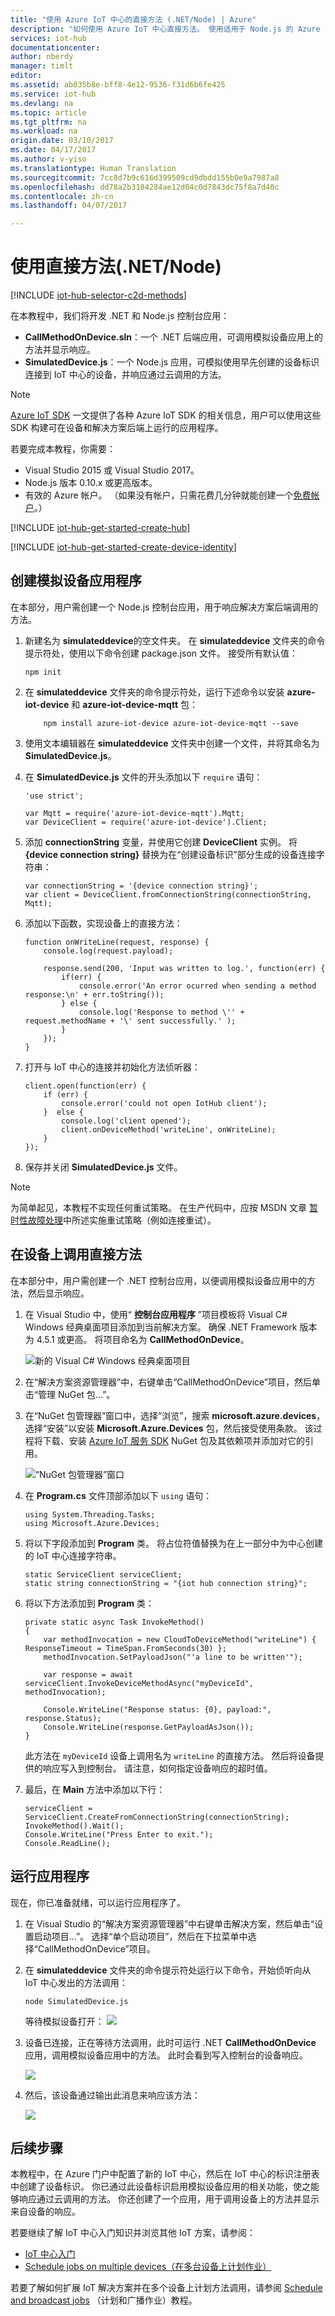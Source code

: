 ```yaml
---
title: "使用 Azure IoT 中心的直接方法 (.NET/Node) | Azure"
description: "如何使用 Azure IoT 中心直接方法。 使用适用于 Node.js 的 Azure IoT 设备 SDK 实现包含直接方法的模拟设备应用，并使用适用于 .NET 的 Azure IoT 服务 SDK 实现调用直接方法的服务应用。"
services: iot-hub
documentationcenter: 
author: nberdy
manager: timlt
editor: 
ms.assetid: ab035b8e-bff8-4e12-9536-f31d6b6fe425
ms.service: iot-hub
ms.devlang: na
ms.topic: article
ms.tgt_pltfrm: na
ms.workload: na
origin.date: 03/10/2017
ms.date: 04/17/2017
ms.author: v-yiso
ms.translationtype: Human Translation
ms.sourcegitcommit: 7cc8d7b9c616d399509cd9dbdd155b0e9a7987a8
ms.openlocfilehash: dd78a2b3184284ae12d04c0d7843dc75f8a7d40c
ms.contentlocale: zh-cn
ms.lasthandoff: 04/07/2017

---
```


# <a name="use-direct-methods-netnode"></a>使用直接方法(.NET/Node)
[!INCLUDE [iot-hub-selector-c2d-methods](../../includes/iot-hub-selector-c2d-methods.md)]

在本教程中，我们将开发 .NET 和 Node.js 控制台应用：

* **CallMethodOnDevice.sln**：一个 .NET 后端应用，可调用模拟设备应用上的方法并显示响应。
* **SimulatedDevice.js**：一个 Node.js 应用，可模拟使用早先创建的设备标识连接到 IoT 中心的设备，并响应通过云调用的方法。

> [!NOTE]
> [Azure IoT SDK][lnk-hub-sdks] 一文提供了各种 Azure IoT SDK 的相关信息，用户可以使用这些 SDK 构建可在设备和解决方案后端上运行的应用程序。
> 
> 

若要完成本教程，你需要：

* Visual Studio 2015 或 Visual Studio 2017。
* Node.js 版本 0.10.x 或更高版本。
* 有效的 Azure 帐户。 （如果没有帐户，只需花费几分钟就能创建一个[免费帐户][lnk-free-trial]。）

[!INCLUDE [iot-hub-get-started-create-hub](../../includes/iot-hub-get-started-create-hub.md)]

[!INCLUDE [iot-hub-get-started-create-device-identity](../../includes/iot-hub-get-started-create-device-identity.md)]

## <a name="create-a-simulated-device-app"></a>创建模拟设备应用程序
在本部分，用户需创建一个 Node.js 控制台应用，用于响应解决方案后端调用的方法。

1. 新建名为 **simulateddevice**的空文件夹。 在 **simulateddevice** 文件夹的命令提示符处，使用以下命令创建 package.json 文件。 接受所有默认值：

    ```
    npm init
    ```
2. 在 **simulateddevice** 文件夹的命令提示符处，运行下述命令以安装 **azure-iot-device** 和 **azure-iot-device-mqtt** 包：

    ```
        npm install azure-iot-device azure-iot-device-mqtt --save
    ```
3. 使用文本编辑器在 **simulateddevice** 文件夹中创建一个文件，并将其命名为 **SimulatedDevice.js**。
4. 在 **SimulatedDevice.js** 文件的开头添加以下 `require` 语句：

    ```
    'use strict';

    var Mqtt = require('azure-iot-device-mqtt').Mqtt;
    var DeviceClient = require('azure-iot-device').Client;
    ```
5. 添加 **connectionString** 变量，并使用它创建 **DeviceClient** 实例。 将 **{device connection string}** 替换为在“创建设备标识”部分生成的设备连接字符串：

    ```
    var connectionString = '{device connection string}';
    var client = DeviceClient.fromConnectionString(connectionString, Mqtt);
    ```
6. 添加以下函数，实现设备上的直接方法：

    ```
    function onWriteLine(request, response) {
        console.log(request.payload);

        response.send(200, 'Input was written to log.', function(err) {
            if(err) {
                console.error('An error ocurred when sending a method response:\n' + err.toString());
            } else {
                console.log('Response to method \'' + request.methodName + '\' sent successfully.' );
            }
        });
    }
    ```
7. 打开与 IoT 中心的连接并初始化方法侦听器：

    ```
    client.open(function(err) {
        if (err) {
            console.error('could not open IotHub client');
        }  else {
            console.log('client opened');
            client.onDeviceMethod('writeLine', onWriteLine);
        }
    });
    ```
8. 保存并关闭 **SimulatedDevice.js** 文件。

> [!NOTE]
> 为简单起见，本教程不实现任何重试策略。 在生产代码中，应按 MSDN 文章 [暂时性故障处理][lnk-transient-faults]中所述实施重试策略（例如连接重试）。
> 
> 

## <a name="call-a-direct-method-on-a-device"></a>在设备上调用直接方法
在本部分中，用户需创建一个 .NET 控制台应用，以便调用模拟设备应用中的方法，然后显示响应。

1. 在 Visual Studio 中，使用“ **控制台应用程序** ”项目模板将 Visual C# Windows 经典桌面项目添加到当前解决方案。 确保 .NET Framework 版本为 4.5.1 或更高。 将项目命名为 **CallMethodOnDevice**。

    ![新的 Visual C# Windows 经典桌面项目][10]
2. 在“解决方案资源管理器”中，右键单击“CallMethodOnDevice”项目，然后单击“管理 NuGet 包...”。
3. 在“NuGet 包管理器”窗口中，选择“浏览”，搜索 **microsoft.azure.devices**，选择“安装”以安装 **Microsoft.Azure.Devices** 包，然后接受使用条款。 该过程将下载、安装 [Azure IoT 服务 SDK][lnk-nuget-service-sdk] NuGet 包及其依赖项并添加对它的引用。

    ![“NuGet 包管理器”窗口][11]

4. 在 **Program.cs** 文件顶部添加以下 `using` 语句：

    ```
    using System.Threading.Tasks;
    using Microsoft.Azure.Devices;
    ```
5. 将以下字段添加到 **Program** 类。 将占位符值替换为在上一部分中为中心创建的 IoT 中心连接字符串。

    ```
    static ServiceClient serviceClient;
    static string connectionString = "{iot hub connection string}";
    ```
6. 将以下方法添加到 **Program** 类：

    ```
    private static async Task InvokeMethod()
    {
        var methodInvocation = new CloudToDeviceMethod("writeLine") { ResponseTimeout = TimeSpan.FromSeconds(30) };
        methodInvocation.SetPayloadJson("'a line to be written'");

        var response = await serviceClient.InvokeDeviceMethodAsync("myDeviceId", methodInvocation);

        Console.WriteLine("Response status: {0}, payload:", response.Status);
        Console.WriteLine(response.GetPayloadAsJson());
    }
    ```

    此方法在 `myDeviceId` 设备上调用名为 `writeLine` 的直接方法。 然后将设备提供的响应写入到控制台。 请注意，如何指定设备响应的超时值。
7. 最后，在 **Main** 方法中添加以下行：

    ```
    serviceClient = ServiceClient.CreateFromConnectionString(connectionString);
    InvokeMethod().Wait();
    Console.WriteLine("Press Enter to exit.");
    Console.ReadLine();
    ```

## <a name="run-the-applications"></a>运行应用程序
现在，你已准备就绪，可以运行应用程序了。

1. 在 Visual Studio 的“解决方案资源管理器”中右键单击解决方案，然后单击“设置启动项目...”。 选择“单个启动项目”，然后在下拉菜单中选择“CallMethodOnDevice”项目。

2. 在 **simulateddevice** 文件夹的命令提示符处运行以下命令，开始侦听向从 IoT 中心发出的方法调用：

    ```
    node SimulatedDevice.js
    ```
   等待模拟设备打开： ![][7]
2. 设备已连接，正在等待方法调用，此时可运行 .NET **CallMethodOnDevice** 应用，调用模拟设备应用中的方法。 此时会看到写入控制台的设备响应。

    ![][8]
4. 然后，该设备通过输出此消息来响应该方法：

    ![][9]

## <a name="next-steps"></a>后续步骤
本教程中，在 Azure 门户中配置了新的 IoT 中心，然后在 IoT 中心的标识注册表中创建了设备标识。 你已通过此设备标识启用模拟设备应用的相关功能，使之能够响应通过云调用的方法。 你还创建了一个应用，用于调用设备上的方法并显示来自设备的响应。 

若要继续了解 IoT 中心入门知识并浏览其他 IoT 方案，请参阅：

* [IoT 中心入门]
* [Schedule jobs on multiple devices（在多台设备上计划作业）][lnk-devguide-jobs]

若要了解如何扩展 IoT 解决方案并在多个设备上计划方法调用，请参阅 [Schedule and broadcast jobs][lnk-tutorial-jobs] （计划和广播作业）教程。

<!-- Images. -->
[7]: ./media/iot-hub-csharp-node-direct-methods/run-simulated-device.png
[8]: ./media/iot-hub-csharp-node-direct-methods/netserviceapp.png
[9]: ./media/iot-hub-csharp-node-direct-methods/methods-output.png

[10]: ./media/iot-hub-csharp-node-direct-methods/direct-methods-csharp1.png
[11]: ./media/iot-hub-csharp-node-direct-methods/direct-methods-csharp2.png

<!-- Links -->
[lnk-transient-faults]: https://msdn.microsoft.com/zh-cn/library/hh680901(v=pandp.50).aspx

[lnk-dev-setup]: https://github.com/Azure/azure-iot-sdk-node/blob/master/doc/node-devbox-setup.md

[lnk-hub-sdks]: ./iot-hub-devguide-sdks.md
[lnk-free-trial]: https://www.azure.cn/pricing/1rmb-trial/
[lnk-portal]: https://portal.azure.cn/
[lnk-nuget-service-sdk]: https://www.nuget.org/packages/Microsoft.Azure.Devices/

[lnk-devguide-jobs]: ./iot-hub-devguide-jobs.md
[lnk-tutorial-jobs]: ./iot-hub-node-node-schedule-jobs.md
[lnk-devguide-methods]: ./iot-hub-devguide-direct-methods.md
[lnk-devguide-mqtt]: ./iot-hub-mqtt-support.md

[Send Cloud-to-Device messages with IoT Hub]: ./iot-hub-csharp-csharp-c2d.md
[Process Device-to-Cloud messages]: ./iot-hub-csharp-csharp-process-d2c.md
[IoT 中心入门]: ./iot-hub-node-node-getstarted.md
